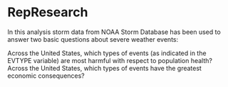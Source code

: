 # RepResearch
In this analysis storm data from NOAA Storm Database has been used to answer two basic questions about severe weather events:

Across the United States, which types of events (as indicated in the EVTYPE variable) are most harmful with respect to population health?
Across the United States, which types of events have the greatest economic consequences?
